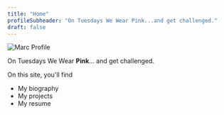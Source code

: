 ```yaml
---
title: "Home"
profileSubheader: "On Tuesdays We Wear Pink...and get challenged."
draft: false
---
```

![Marc Profile](https://scontent-atl3-1.xx.fbcdn.net/v/t1.0-9/144552620_10224743021747401_24276646894610008_o.jpg?_nc_cat=105&ccb=1-3&_nc_sid=09cbfe&_nc_ohc=BNsCzgSb6RMAX-QDti2&_nc_ht=scontent-atl3-1.xx&oh=ffd7b8ff7c15970b5bd04e15a140394c&oe=607F3DBA)

On Tuesdays We Wear **Pink**... and get challenged.</div>

On this site, you'll find

* My biography
* My projects
* My resume
